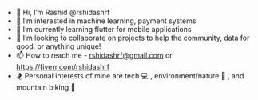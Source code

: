 - 👋 Hi, I’m Rashid @rshidashrf
- 👀 I’m interested in machine learning, payment systems
- 🌱 I’m currently learning flutter for mobile applications
- 💞️ I’m looking to collaborate on projects to help the community, data for good, or anything unique!
- 📫 How to reach me - rshidashrf@gmail.com or https://fiverr.com/rshidashrf
- 🏂 Personal interests of mine are tech 💻 , environment/nature 🌳 , and mountain biking 🚴
<!---
rshidashrf/rshidashrf is a ✨ special ✨ repository because its `README.md` (this file) appears on your GitHub profile.
You can click the Preview link to take a look at your changes.
--->
